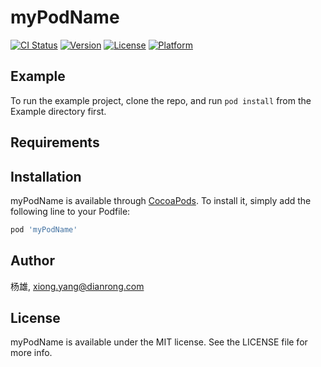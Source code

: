 # myPodName

[![CI Status](https://img.shields.io/travis/杨雄/myPodName.svg?style=flat)](https://travis-ci.org/杨雄/myPodName)
[![Version](https://img.shields.io/cocoapods/v/myPodName.svg?style=flat)](https://cocoapods.org/pods/myPodName)
[![License](https://img.shields.io/cocoapods/l/myPodName.svg?style=flat)](https://cocoapods.org/pods/myPodName)
[![Platform](https://img.shields.io/cocoapods/p/myPodName.svg?style=flat)](https://cocoapods.org/pods/myPodName)

## Example

To run the example project, clone the repo, and run `pod install` from the Example directory first.

## Requirements

## Installation

myPodName is available through [CocoaPods](https://cocoapods.org). To install
it, simply add the following line to your Podfile:

```ruby
pod 'myPodName'
```

## Author

杨雄, xiong.yang@dianrong.com

## License

myPodName is available under the MIT license. See the LICENSE file for more info.
